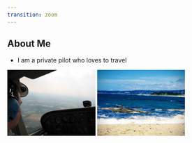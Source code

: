 ```yaml
---
transition: zoom
---
```


## About Me

- I am a private pilot who loves to travel   

<div class="paragraph">
    <p>
        <span class="image">
            <img src="./images/bill-pilot.jpg" width="40%" />
        </span> 
        <span class="image">
            <img src="./images/carmel.jpg" width="40%" />
        </span>
    </p>
</div>
